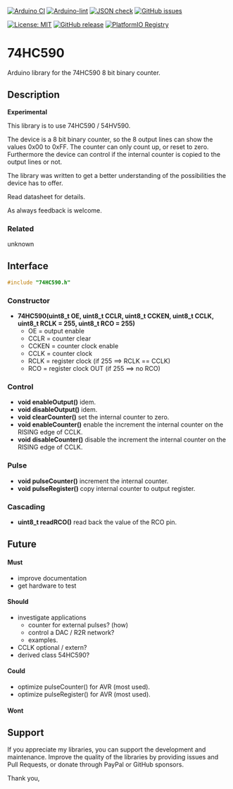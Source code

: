 
[![Arduino CI](https://github.com/RobTillaart/74HC590/workflows/Arduino%20CI/badge.svg)](https://github.com/marketplace/actions/arduino_ci)
[![Arduino-lint](https://github.com/RobTillaart/74HC590/actions/workflows/arduino-lint.yml/badge.svg)](https://github.com/RobTillaart/74HC590/actions/workflows/arduino-lint.yml)
[![JSON check](https://github.com/RobTillaart/74HC590/actions/workflows/jsoncheck.yml/badge.svg)](https://github.com/RobTillaart/74HC590/actions/workflows/jsoncheck.yml)
[![GitHub issues](https://img.shields.io/github/issues/RobTillaart/74HC590.svg)](https://github.com/RobTillaart/74HC590/issues)

[![License: MIT](https://img.shields.io/badge/license-MIT-green.svg)](https://github.com/RobTillaart/74HC590/blob/master/LICENSE)
[![GitHub release](https://img.shields.io/github/release/RobTillaart/74HC590.svg?maxAge=3600)](https://github.com/RobTillaart/74HC590/releases)
[![PlatformIO Registry](https://badges.registry.platformio.org/packages/robtillaart/library/74HC590.svg)](https://registry.platformio.org/libraries/robtillaart/74HC590)


# 74HC590

Arduino library for the 74HC590 8 bit binary counter.


## Description

**Experimental**

This library is to use 74HC590 / 54HV590.

The device is a 8 bit binary counter, so the 8 output lines can show
the values 0x00 to 0xFF. 
The counter can only count up, or reset to zero.
Furthermore the device can control if the internal counter is copied
to the output lines or not.

The library was written to get a better understanding of the possibilities 
the device has to offer.

Read datasheet for details.

As always feedback is welcome. 


### Related

unknown

## Interface

```cpp
#include "74HC590.h"
```

### Constructor

- **74HC590(uint8_t OE, uint8_t CCLR, uint8_t CCKEN, uint8_t CCLK, uint8_t RCLK = 255, uint8_t RCO = 255)**
  - OE    = output enable
  - CCLR  = counter clear
  - CCKEN = counter clock enable
  - CCLK  = counter clock
  - RCLK  = register clock (if 255 ==> RCLK == CCLK)
  - RCO   = register clock OUT (if 255 ==>  no RCO)

### Control

- **void enableOutput()** idem.
- **void disableOutput()** idem.
- **void clearCounter()** set the internal counter to zero.
- **void enableCounter()** enable the increment the internal counter on the RISING edge of CCLK.
- **void disableCounter()** disable the increment the internal counter on the RISING edge of CCLK.


### Pulse

- **void pulseCounter()** increment the internal counter.
- **void pulseRegister()** copy internal counter to output register.


### Cascading

- **uint8_t readRCO()** read back the value of the RCO pin.


## Future

#### Must

- improve documentation
- get hardware to test

#### Should

- investigate applications 
  - counter for external pulses? (how)
  - control a DAC / R2R network?
  - examples.
- CCLK optional / extern?
- derived class 54HC590?

#### Could

- optimize pulseCounter() for AVR (most used).
- optimize pulseRegister() for AVR (most used).


#### Wont


## Support

If you appreciate my libraries, you can support the development and maintenance.
Improve the quality of the libraries by providing issues and Pull Requests, or
donate through PayPal or GitHub sponsors.

Thank you,


